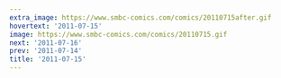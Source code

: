 ```yaml
---
extra_image: https://www.smbc-comics.com/comics/20110715after.gif
hovertext: '2011-07-15'
image: https://www.smbc-comics.com/comics/20110715.gif
next: '2011-07-16'
prev: '2011-07-14'
title: '2011-07-15'
---
```


